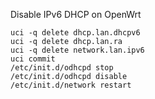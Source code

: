 Disable IPv6 DHCP on OpenWrt
```
uci -q delete dhcp.lan.dhcpv6
uci -q delete dhcp.lan.ra
uci -q delete network.lan.ipv6
uci commit
/etc/init.d/odhcpd stop
/etc/init.d/odhcpd disable
/etc/init.d/network restart
```
